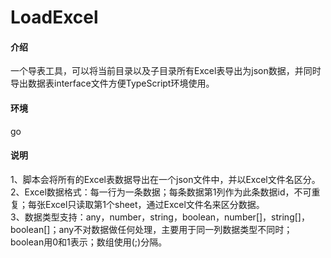 # LoadExcel

#### 介绍
一个导表工具，可以将当前目录以及子目录所有Excel表导出为json数据，并同时导出数据表interface文件方便TypeScript环境使用。  

#### 环境
go

#### 说明
1、脚本会将所有的Excel表数据导出在一个json文件中，并以Excel文件名区分。  
2、Excel数据格式：每一行为一条数据；每条数据第1列作为此条数据id，不可重复；每张Excel只读取第1个sheet，通过Excel文件名来区分数据。  
3、数据类型支持：any，number，string，boolean，number[]，string[]，boolean[]；any不对数据做任何处理，主要用于同一列数据类型不同时；boolean用0和1表示；数组使用(;)分隔。  